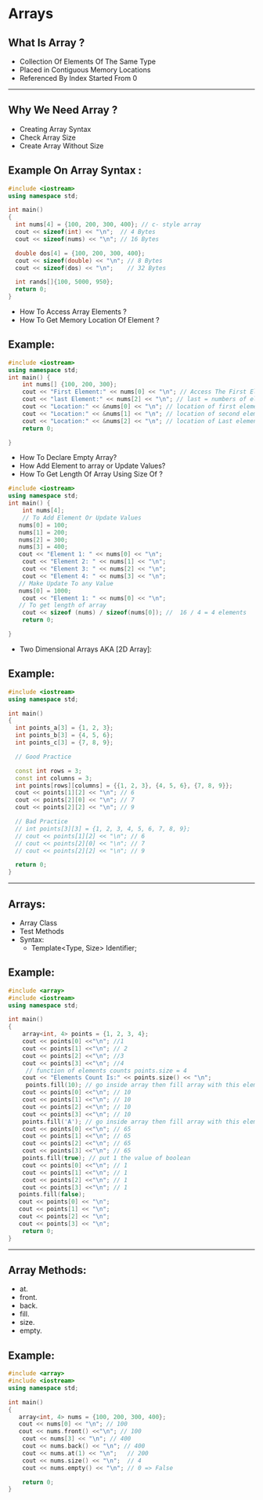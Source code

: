 # Arrays
## What Is Array ?
- Collection Of Elements Of The Same Type
- Placed in Contiguous Memory Locations
- Referenced By Index Started From 0
<hr>

## Why We Need Array ?
- Creating Array Syntax
- Check Array Size
- Create Array Without Size

## Example On Array Syntax :
````c++
#include <iostream>
using namespace std;

int main()
{
  int nums[4] = {100, 200, 300, 400}; // c- style array
  cout << sizeof(int) << "\n";  // 4 Bytes
  cout << sizeof(nums) << "\n"; // 16 Bytes

  double dos[4] = {100, 200, 300, 400};
  cout << sizeof(double) << "\n"; // 8 Bytes
  cout << sizeof(dos) << "\n";    // 32 Bytes

  int rands[]{100, 5000, 950};
  return 0;
}
````
- How To Access Array Elements ?
- How To Get Memory Location Of Element ? 
## Example:
````c++
#include <iostream>
using namespace std;
int main() {
    int nums[] {100, 200, 300};
    cout << "First Element:" << nums[0] << "\n"; // Access The First Element
    cout << "last Element:" << nums[2] << "\n"; // last = numbers of element - 1
    cout << "Location:" << &nums[0] << "\n"; // location of first element
    cout << "Location:" << &nums[1] << "\n"; // location of second element
    cout << "Location:" << &nums[2] << "\n"; // location of Last element
    return 0;

}
````

- How To Declare Empty Array?
- How Add Element to array or Update Values?
- How To Get  Length Of Array Using Size Of ?
````c++
#include <iostream>
using namespace std;
int main() {
    int nums[4];
    // To Add Element Or Update Values
   nums[0] = 100;
   nums[1] = 200;
   nums[2] = 300;
   nums[3] = 400;
   cout << "Element 1: " << nums[0] << "\n";
    cout << "Element 2: " << nums[1] << "\n";
    cout << "Element 3: " << nums[2] << "\n";
    cout << "Element 4: " << nums[3] << "\n";
   // Make Update To any Value
   nums[0] = 1000;
    cout << "Element 1: " << nums[0] << "\n";
   // To get length of array
    cout << sizeof (nums) / sizeof(nums[0]); //  16 / 4 = 4 elements
    return 0;

} 
````
- Two Dimensional Arrays AKA [2D Array]:
## Example:
````c++
#include <iostream>
using namespace std;

int main()
{
  int points_a[3] = {1, 2, 3};
  int points_b[3] = {4, 5, 6};
  int points_c[3] = {7, 8, 9};

  // Good Practice

  const int rows = 3;
  const int columns = 3;
  int points[rows][columns] = {{1, 2, 3}, {4, 5, 6}, {7, 8, 9}};
  cout << points[1][2] << "\n"; // 6
  cout << points[2][0] << "\n"; // 7
  cout << points[2][2] << "\n"; // 9

  // Bad Practice
  // int points[3][3] = {1, 2, 3, 4, 5, 6, 7, 8, 9};
  // cout << points[1][2] << "\n"; // 6
  // cout << points[2][0] << "\n"; // 7
  // cout << points[2][2] << "\n"; // 9

  return 0;
}

````
<hr>

## Arrays:
- Array Class
- Test Methods
- Syntax:
    - Template<Type, Size> Identifier;
## Example:
````c++
#include <array>
#include <iostream>
using namespace std;

int main()
{
    array<int, 4> points = {1, 2, 3, 4};
    cout << points[0] <<"\n"; //1
    cout << points[1] <<"\n"; // 2
    cout << points[2] <<"\n"; //3
    cout << points[3] <<"\n"; //4
     // function of elements counts points.size = 4
    cout << "Elements Count Is:" << points.size() << "\n";
     points.fill(10); // go inside array then fill array with this element
    cout << points[0] <<"\n"; // 10
    cout << points[1] <<"\n"; // 10
    cout << points[2] <<"\n"; // 10
    cout << points[3] <<"\n"; // 10
    points.fill('A'); // go inside array then fill array with this element will put Ascii Value
    cout << points[0] <<"\n"; // 65
    cout << points[1] <<"\n"; // 65
    cout << points[2] <<"\n"; // 65
    cout << points[3] <<"\n"; // 65
    points.fill(true); // put 1 the value of boolean
    cout << points[0] <<"\n"; // 1
    cout << points[1] <<"\n"; // 1
    cout << points[2] <<"\n"; // 1
    cout << points[3] <<"\n"; // 1
   points.fill(false);
   cout << points[0] << "\n";
   cout << points[1] << "\n";
   cout << points[2] << "\n";
   cout << points[3] << "\n";
    return 0;
}
````
<hr>

## Array Methods:
- at.
- front.
- back.
- fill.
- size.
- empty.
## Example:
````c++
#include <array>
#include <iostream>
using namespace std;

int main()
{
   array<int, 4> nums = {100, 200, 300, 400};
   cout << nums[0] << "\n"; // 100
   cout << nums.front() <<"\n"; // 100
    cout << nums[3] << "\n"; // 400
    cout << nums.back() << "\n"; // 400
    cout << nums.at(1) << "\n";   // 200
    cout << nums.size() << "\n";  // 4
    cout << nums.empty() << "\n"; // 0 => False

    return 0;
}
````